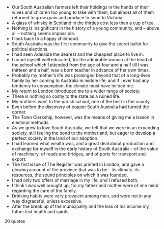  - Our South Australian farmers left their holdings in the hands of their wives and children too young to take with them, but almost all of them returned to grow grain and produce to send to Victoria.
 - A glass of whisky in Scotland in the thirties cost less than a cup of tea.
 - Nothing is insignificant in the history of a young community, and – above all – nothing seems impossible.
 - I look back to a happy childhood.
 - South Australia was the first community to give the secret ballot for political elections.
 - I had seen Adelaide the dearest and the cheapest place to live in.
 - I count myself well educated, for the admirable woman at the head of the school which I attended from the age of four and a half till I was thirteen and a half, was a born teacher in advance of her own times.
 - Probably my mother’s life was prolonged beyond that of a long-lived family by her coming to Australia in middle life; and if I ever had any tendency to consumption, the climate must have helped me.
 - My return to London introduced me to a wider range of society.
 - There is nothing so costly to the state as a ruined life.
 - My brothers went to the parish school, one of the best in the county.
 - Even before the discovery of copper South Australia had turned the corner.
 - The Town Clerkship, however, was the means of giving me a lesson in electoral methods.
 - As we grew to love South Australia, we felt that we were in an expanding society, still feeling the bond to the motherland, but eager to develop a perfect society in the land of our adoption.
 - I had learned what wealth was, and a great deal about production and exchange for myself in the early history of South Australia – of the value of machinery, of roads and bridges, and of ports for transport and export.
 - The first issue of The Register was printed in London, and gave a glowing account of the province that was to be – its climate, its resources, the sound principles on which it was founded.
 - I had only two offers of marriage in my life, and I refused both.
 - I think I was well brought up, for my father and mother were of one mind regarding the care of the family.
 - Drinking habits were very prevalent among men, and were not in any way disgraceful, unless excessive.
 - After the break up of the municipality and the loss of his income my father lost health and spirits.

20 quotes